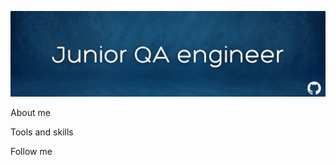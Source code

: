 ![Header](https://github.com/Marina-Velikhanova/Marina-Velikhanova/blob/main/assets/Junior%20QA%20engineer.png)

About me

Tools and skills

Follow me


